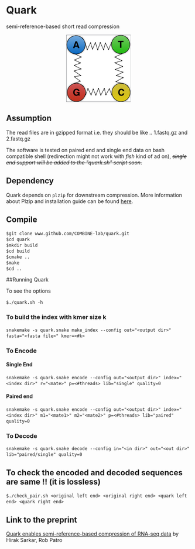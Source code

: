 Quark
=====

semi-reference-based short read compression

<p align="center">
<img src="qimage.001.png">
</p>


## Assumption

The read files are in gzipped format i.e. they should be like .. 1.fastq.gz and 2.fastq.gz

The software is tested on paired end and single end data on bash compatible shell (redirection might not work with *fish* kind of ad on), ~~*single end support will be added to the "quark.sh" script soon*.~~

## Dependency

Quark depends on `plzip` for downstream compression. More information about Plzip and installation guide can be found [here](http://www.nongnu.org/lzip/plzip.html). 



## Compile

```{r, engine='bash', encode and decode}
$git clone www.github.com/COMBINE-lab/quark.git
$cd quark
$mkdir build
$cd build
$cmake ..
$make
$cd ..
```

##Running Quark

To see the options

```{r, engine='bash', encode and decode}
$./quark.sh -h

```

### To build the index with kmer size k

```{r, engine='bash', encode and decode}
snakemake -s quark.snake make_index --config out="<output dir>" fasta="<fasta file>" kmer=<#k>
```


### To Encode

#### Single End

```{r, engine='bash', encode and decode}
snakemake -s quark.snake encode --config out="<output dir>" index="<index dir>" r="<mate>" p=<#threads> lib="single" quality=0
```


#### Paired end

```{r, engine='bash', encode and decode}
snakemake -s quark.snake encode --config out="<output dir>" index="<index dir>" m1="<mate1>" m2="<mate2>" p=<#threads> lib="paired" quality=0
```

### To Decode

```{r, engine='bash', encode and decode}
snakemake -s quark.snake decode --config in="<in dir>" out="<out dir>" lib="paired/single" quality=0
``` 



## To check the encoded and decoded sequences are same !! (it is lossless) 


```{r, engine='bash', encode and decode}
$./check_pair.sh <original left end> <original right end> <quark left end> <quark right end>

```
## Link to the preprint

[Quark enables semi-reference-based compression of RNA-seq data](http://dx.doi.org/10.1101/085878) by Hirak Sarkar, Rob Patro

